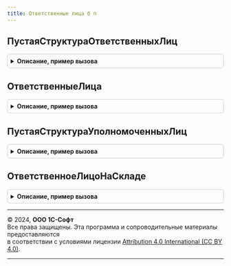 ```yaml
---
title: Ответственные лица б п
---
```



## ПустаяСтруктураОтветственныхЛиц
<details style="margin: 1em 0; padding: 0.5em; border: 1px solid #ccc; border-radius: 6px;">

<summary style="font-weight: bold; cursor: pointer;">Описание, пример вызова</summary>

```bsl

// Функция возвращает пустую структуру со сведениями об ответственных лицах.
//
// Возвращаемое значение:
//	Структура - Структура с ключами, соответствующими имени значений перечисления ОтветственныеЛица вида:
//		* Руководитель - СправочникСсылка.ФизическиеЛица - Ссылка на руководителя;
//		* РуководительФИО - Структура - Содержит ключи:
//			** Фамилия - Строка - Фамилия.
//			** Имя - Строка - Имя.
//			** Отчество - Строка - Отчество.
//			** Представление - Строка - Полное ФИО.
//		* РуководительПредставление - Строка - Фамилия И.О.
//		* РуководительДолжность - СправочникСсылка.Должности - Должность
//		* РуководительДолжностьПредставление - Строка - Название должности.
//
Функция ПустаяСтруктураОтветственныхЛиц() Экспорт
```

Пример вызова
```bsl
Результат = ОтветственныеЛицаБП.ПустаяСтруктураОтветственныхЛиц() 
```
</details>

## ОтветственныеЛица
<details style="margin: 1em 0; padding: 0.5em; border: 1px solid #ccc; border-radius: 6px;">

<summary style="font-weight: bold; cursor: pointer;">Описание, пример вызова</summary>

```bsl

// Функция возвращает структуру со сведениями об ответственных лицах.
//
// Параметры:
//  Организация   - СправочникСсылка.Организации - Организация, для которой нужно определить ответственных лиц.
//  ДатаСреза     - Дата - Дата со временем, на которые необходимо определить сведения.
//  Подразделение - СправочникСсылка.ПодразделенияОрганизаций - Подразделение, для которого необходимо определить ответственных лиц.
//
// Возвращаемое значение:
//	Структура - Структура с ключами, соответствующими имени значений перечисления ОтветственныеЛица вида:
//		* Руководитель - СправочникСсылка.ФизическиеЛица - Ссылка на руководителя.
//		* РуководительФИО - Структура - Содержит ключи:
//			** Фамилия - Строка - Фамилия.
//			** Имя - Строка - Имя.
//			** Отчество - Строка - Отчество.
//			** Представление - Строка - Полное ФИО.
//		* РуководительПредставление - Строка - Фамилия И.О.
//		* РуководительДолжность - СправочникСсылка.Должности - Должность.
//		* РуководительДолжностьПредставление - Строка - Название должности.
//
Функция ОтветственныеЛица(Организация, ДатаСреза, Подразделение = Неопределено) Экспорт
```

Пример вызова
```bsl
Результат = ОтветственныеЛицаБП.ОтветственныеЛица(Организация, ДатаСреза, Подразделение);
```
</details>

## ПустаяСтруктураУполномоченныхЛиц
<details style="margin: 1em 0; padding: 0.5em; border: 1px solid #ccc; border-radius: 6px;">

<summary style="font-weight: bold; cursor: pointer;">Описание, пример вызова</summary>

```bsl

// Функция возвращает пустую структуру с описанием реквизитов подписи по умолчанию указанного пользователя.
//
// Возвращаемое значение:
//	Структура - Содержит ключи:
//		* Руководитель - СправочникСсылка.ФизическиеЛица - Руководитель.
//		* РуководительНаОсновании - Строка - Основание действий руководителя.
//		* ГлавныйБухгалтер - СправочникСсылка.ФизическиеЛица - Главный бухгалтер.
//		* ГлавныйБухгалтерНаОсновании - Строка - Основание действий главного бухгалтера.
//		* ОтветственныйЗаОформление - СправочникСсылка.ФизическиеЛица - Лицо, ответственное за оформление.
//
Функция ПустаяСтруктураУполномоченныхЛиц() Экспорт
```

Пример вызова
```bsl
Результат = ОтветственныеЛицаБП.ПустаяСтруктураУполномоченныхЛиц() 
```
</details>

## ОтветственноеЛицоНаСкладе
<details style="margin: 1em 0; padding: 0.5em; border: 1px solid #ccc; border-radius: 6px;">

<summary style="font-weight: bold; cursor: pointer;">Описание, пример вызова</summary>

```bsl

// Возвращает ответственное лицо на складе на указанную дату.
//
// Параметры:
//	Склад - СправочникСсылка.Склады - Склад, для которого нужно получить ответственное лицо.
//	Дата - Дата - Дата, на которую нужно получить ответственное лицо.
//
// Возвращаемое значение:
//	СправочникСсылка.ФизическиеЛица - Ответственное лицо склада.
//
Функция ОтветственноеЛицоНаСкладе(Склад, Дата) Экспорт
```

Пример вызова
```bsl
Результат = ОтветственныеЛицаБП.ОтветственноеЛицоНаСкладе(Склад, Дата) 
```
</details>

---

© 2024, **ООО 1С-Софт**  
Все права защищены. Эта программа и сопроводительные материалы предоставляются  
в соответствии с условиями лицензии [Attribution 4.0 International (CC BY 4.0)](https://creativecommons.org/licenses/by/4.0/legalcode).

---
